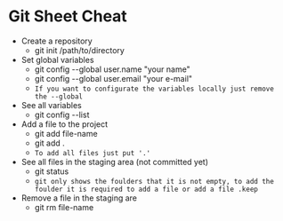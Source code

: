 # Git Sheet Cheat

- Create a repository
    - git init /path/to/directory
- Set global variables
    - git config --global user.name "your name" 
    - git config --global user.email "your e-mail" 
    - `If you want to configurate the variables locally just remove the --global`
- See all variables
    - git config --list
- Add a file to the project
    - git add file-name
    - git add . 
    - `To add all files just put '.'`
- See all files in the staging area (not committed yet)
    - git status
    - `git only shows the foulders that it is not empty, to add the foulder it is required to add a file or add a file .keep`
- Remove a file in the staging are
    - git rm file-name